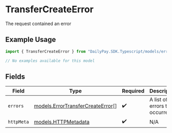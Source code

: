 # TransferCreateError

The request contained an error

## Example Usage

```typescript
import { TransferCreateError } from "DailyPay.SDK.Typescript/models/errors";

// No examples available for this model
```

## Fields

| Field                                                                         | Type                                                                          | Required                                                                      | Description                                                                   |
| ----------------------------------------------------------------------------- | ----------------------------------------------------------------------------- | ----------------------------------------------------------------------------- | ----------------------------------------------------------------------------- |
| `errors`                                                                      | [models.ErrorTransferCreateError](../../models/errortransfercreateerror.md)[] | :heavy_check_mark:                                                            | A list of errors that occurred.                                               |
| `httpMeta`                                                                    | [models.HTTPMetadata](../../models/httpmetadata.md)                           | :heavy_check_mark:                                                            | N/A                                                                           |